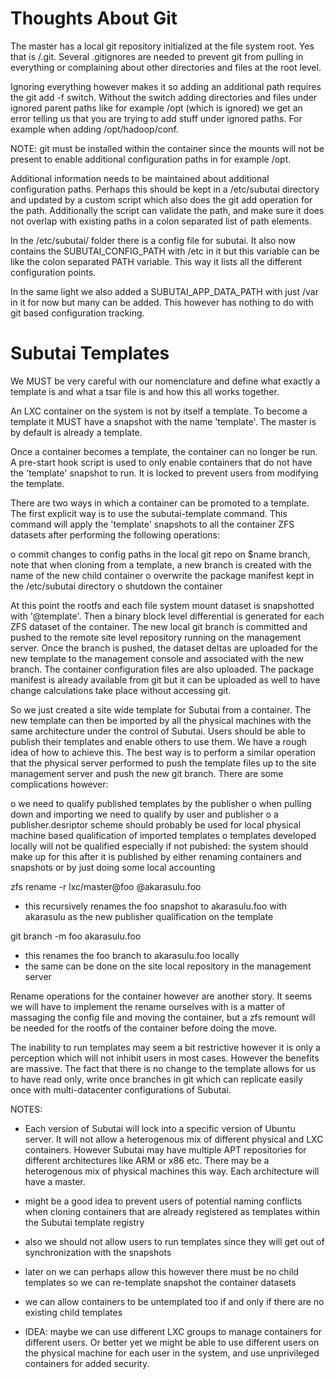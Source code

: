 # Thoughts About Git

The master has a local git repository initialized at the file system root. Yes
that is /.git. Several .gitignores are needed to prevent git from pulling in 
everything or complaining about other directories and files at the root level.

Ignoring everything however makes it so adding an additional path requires the
git add -f switch. Without the switch adding directories and files under 
ignored parent paths like for example /opt (which is ignored) we get an error
telling us that you are trying to add stuff under ignored paths. For example
when adding /opt/hadoop/conf.

NOTE: git must be installed within the container since the mounts will not 
be present to enable additional configuration paths in for example /opt. 

Additional information needs to be maintained about additional configuration
paths. Perhaps this should be kept in a /etc/subutai directory and updated by
a custom script which also does the git add operation for the path. 
Additionally the script can validate the path, and make sure it does not 
overlap with existing paths in a colon separated list of path elements.

In the /etc/subutai/ folder there is a config file for subutai. It also
now contains the SUBUTAI_CONFIG_PATH with /etc in it but this variable
can be like the colon separated PATH variable. This way it lists all the
different configuration points.

In the same light we also added a SUBUTAI_APP_DATA_PATH with just /var 
in it for now but many can be added. This however has nothing to do with
git based configuration tracking.

# Subutai Templates

We MUST be very careful with our nomenclature and define what exactly a 
template is and what a tsar file is and how this all works together.

An LXC container on the system is not by itself a template. To become a 
template it MUST have a snapshot with the name 'template'. The master is
by default is already a template. 

Once a container becomes a template, the container can no longer be run. 
A pre-start hook script is used to only enable containers that do not have 
the 'template' snapshot to run. It is locked to prevent users from modifying 
the template. 

There are two ways in which a container can be promoted to a template. The 
first explicit way is to use the subutai-template command. This command 
will apply the 'template' snapshots to all the container ZFS datasets after
performing the following operations:

  o commit changes to config paths in the local git repo on $name branch,
    note that when cloning from a template, a new branch is created with 
    the name of the new child container
  o overwrite the package manifest kept in the /etc/subutai directory
  o shutdown the container

At this point the rootfs and each file system mount dataset is snapshotted 
with '@template'. Then a binary block level differential is generated for 
each ZFS dataset of the container. The new local git branch is committed 
and pushed to the remote site level repository running on the management 
server. Once the branch is pushed, the dataset deltas are uploaded for the
new template to the management console and associated with the new branch.
The container configuration files are also uploaded. The package manifest 
is already available from git but it can be uploaded as well to have change
calculations take place without accessing git.

So we just created a site wide template for Subutai from a container. The
new template can then be imported by all the physical machines with the 
same architecture under the control of Subutai. Users should be able to 
publish their templates and enable others to use them. We have a rough idea
of how to achieve this. The best way is to perform a similar operation
that the physical server performed to push the template files up to the
site management server and push the new git branch. There are some 
complications however:

  o we need to qualify published templates by the publisher
  o when pulling down and importing we need to qualify by user and publisher
  o a publisher.desriptor scheme should probably be used for local 
    physical machine based qualification of imported templates
  o templates developed locally will not be qualified especially if not
    pubished: the system should make up for this after it is published
    by either renaming containers and snapshots or by just doing some
    local accounting

zfs rename -r lxc/master@foo @akarasulu.foo 
 - this recursively renames the foo snapshot to akarasulu.foo with akarasulu
   as the new publisher qualification on the template

git branch -m foo akarasulu.foo
 - this renames the foo branch to akarasulu.foo locally
 - the same can be done on the site local repository in the management server

Rename operations for the container however are another story. It seems we
will have to implement the rename ourselves with is a matter of massaging
the config file and moving the container, but a zfs remount will be needed
for the rootfs of the container before doing the move.

The inability to run templates may seem a bit restrictive however it is only 
a perception which will not inhibit users in most cases. However the benefits
are massive. The fact that there is no change to the template allows for us
to have read only, write once branches in git which can replicate easily once
with multi-datacenter configurations of Subutai. 


NOTES:

  - Each version of Subutai will lock into a specific version of Ubuntu
    server. It will not allow a heterogenous mix of different physical and
    LXC containers. However Subutai may have multiple APT repositories for
    different architectures like ARM or x86 etc. There may be a heterogenous
    mix of physical machines this way. Each architecture will have a master.

  - might be a good idea to prevent users of potential naming conflicts when
    cloning containers that are already registered as templates within the 
    Subutai template registry

  - also we should not allow users to run templates since they will get out
    of synchronization with the snapshots

  - later on we can perhaps allow this however there must be no child templates
    so we can re-template snapshot the container datasets

  - we can allow containers to be untemplated too if and only if there are no
    existing child templates

  - IDEA: maybe we can use different LXC groups to manage containers for 
    different users. Or better yet we might be able to use different users
    on the physical machine for each user in the system, and use unprivileged
    containers for added security.

